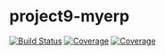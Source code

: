 # project9-myerp
[![Build Status](https://travis-ci.com/cahriBoom/OCP9.svg?branch=main)](https://travis-ci.com/cahriBoom/project9-myerp)
[![Coverage](https://sonarcloud.io/api/project_badges/measure?project=cahriBoom_project9-myerp&metric=alert_status)](https://sonarcloud.io/dashboard?id=cahriBoom_project9-myerp)
[![Coverage](https://sonarcloud.io/api/project_badges/measure?project=cahriBoom_project9-myerp&metric=coverage)](https://sonarcloud.io/dashboard?id=cahriBoom_project9-myerp)
